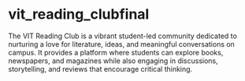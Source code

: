 # vit_reading_clubfinal
The VIT Reading Club is a vibrant student-led community dedicated to nurturing a love for literature, ideas, and meaningful conversations on campus. It provides a platform where students can explore books, newspapers, and magazines while also engaging in discussions, storytelling, and reviews that encourage critical thinking.
